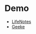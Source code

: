 # Demo

* [LifeNotes](https://res876ttb.github.io/LifeNotes/)
* [Geeke](https://res876ttb.github.io/Geeke/)
